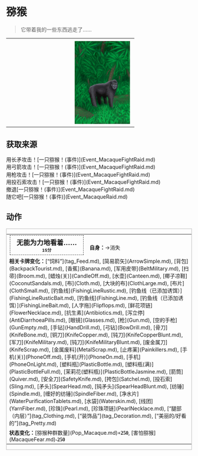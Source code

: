 # 猕猴  
> 它带着我的一些东西逃走了……  
  
<table class="table table-bordered" data-toggle="table"  data-show-header="false"><thead style="display:none"><tr ><th  style="width:50%;text-align:left;vertical-align:top;"  data-sortable="true"  >title</th><th  style="width:50%;text-align:left;vertical-align:top;"  ></th></tr></thead><tr ><td  style="width:50%;text-align:left;vertical-align:top;"  ></td><td  style="width:50%;text-align:left;vertical-align:top;"  ><div style="float:right; margin:5px"><div class="gamecard" style="width:150px; height:225px;"><a href="Event_MacaqueRaidRummaging.md" style="color:black"><img decoding="async" src="../wiki/Sprite/MacaqueEvent.png" class="cardimage" style="max-width:150px;max-height:225px;"><span style="font-size: 25px;">猕猴</span></a></div></div></td></tr></tbody></table>  
  
## 获取来源  
<div style="display:inline-block"><div class="gamedatalist" style="text-align:left;min-width:200px;min-height:0px;"><div style="display:inline-block"><div style="display:inline-block;vertical-align:middle;">用长矛攻击！</div><div style="display:inline-block;vertical-align:middle;">[一只猕猴！(事件)](Event_MacaqueFightRaid.md)</div></div></div><div class="gamedatalist" style="text-align:left;min-width:200px;min-height:0px;"><div style="display:inline-block"><div style="display:inline-block;vertical-align:middle;">用弓箭攻击！</div><div style="display:inline-block;vertical-align:middle;">[一只猕猴！(事件)](Event_MacaqueFightRaid.md)</div></div></div><div class="gamedatalist" style="text-align:left;min-width:200px;min-height:0px;"><div style="display:inline-block"><div style="display:inline-block;vertical-align:middle;">用枪攻击！</div><div style="display:inline-block;vertical-align:middle;">[一只猕猴！(事件)](Event_MacaqueFightRaid.md)</div></div></div><div class="gamedatalist" style="text-align:left;min-width:200px;min-height:0px;"><div style="display:inline-block"><div style="display:inline-block;vertical-align:middle;">用投石索攻击！</div><div style="display:inline-block;vertical-align:middle;">[一只猕猴！(事件)](Event_MacaqueFightRaid.md)</div></div></div><div class="gamedatalist" style="text-align:left;min-width:200px;min-height:0px;"><div style="display:inline-block"><div style="display:inline-block;vertical-align:middle;">撤退</div><div style="display:inline-block;vertical-align:middle;">[一只猕猴！(事件)](Event_MacaqueFightRaid.md)</div></div></div><div class="gamedatalist" style="text-align:left;min-width:200px;min-height:0px;"><div style="display:inline-block"><div style="display:inline-block;vertical-align:middle;">随它吧</div><div style="display:inline-block;vertical-align:middle;">[一只猕猴！(事件)](Event_MacaqueRaid.md)</div></div></div></div>  
  
## 动作  
<div  style="border:1px solid #BBB"><table><tr><td rowspan="2" style="width:200px;text-align:center;font-size:1.3em;font-weight:bold"><div style="padding:5px;border:1px dashed #333"><div>无能为力地看着……</div><div style="font-size:0.6em;"><font data-toggle="tooltip" data-placement="top" title="1TP">15分</font></div></div></td><td></td></tr><tr><td><b>自身：</b>→消失</td></tr><tr><td colspan="2"><b>相关卡牌变化：</b>[“饲料”](tag_Feed.md), [简易箭矢](ArrowSimple.md), [背包](BackpackTourist.md), [香蕉](Banana.md), [军用皮带](BeltMilitary.md), [扫帚](Broom.md), [蜡烛(关)](CandleOff.md), [水壶](Canteen.md), [椰子凉鞋](CoconutSandals.md), [布](Cloth.md), [大块的布](ClothLarge.md), [布片](ClothSmall.md), [钓鱼线](FishingLineRustic.md), [钓鱼线（已添加诱饵）](FishingLineRusticBait.md), [钓鱼线](FishingLine.md), [钓鱼线（已添加诱饵）](FishingLineBait.md), [人字拖](Flipflops.md), [鲜花项链](FlowerNecklace.md), [抗生素](Antibiotics.md), [泻立停](AntiDiarrhoeaPills.md), [眼镜](Glasses.md), [枪](Gun.md), [空的手枪](GunEmpty.md), [手钻](HandDrill.md), [弓钻](BowDrill.md), [骨刀](KnifeBone.md), [铜刀](KnifeCopper.md), [钝刀](KnifeCopperBlunt.md), [军刀](KnifeMilitary.md), [钝刀](KnifeMilitaryBlunt.md), [废金属刀](KnifeScrap.md), [金属废料](MetalScrap.md), [止‍疼薬](Painkillers.md), [手机(关)](PhoneOff.md), [手机(开)](PhoneOn.md), [手机](PhoneOnLight.md), [塑料瓶](PlasticBottle.md), [塑料瓶(满)](PlasticBottleFull.md), [茉莉花(塑料瓶)](PlasticBottleJasmine.md), [箭筒](Quiver.md), [安全刀](SafetyKnife.md), [挎包](Satchel.md), [投石索](Sling.md), [矛头](SpearHead.md), [钝矛头](SpearHeadBlunt.md), [纺锤](Spindle.md), [缠好的纺锤](SpindleFiber.md), [净水片](WaterPurificationTablets.md), [水袋](Waterskin.md), [线团](YarnFiber.md), [珍珠](Pearl.md), [珍珠项链](PearlNecklace.md), [“腿部（内层）”](tag_Clothing.md), [“装饰品”](tag_Decoration.md), [“美丽的/好看的”](tag_Pretty.md)</td></tr><tr><td colspan="2"><b>状态变化：</b>[猕猴种群数量](Pop_Macaque.md)<span style="font-family:ui-monospace"><b>+250</b></span>, [害怕猕猴](MacaqueFear.md)<span style="font-family:ui-monospace"><b>-250</b></span></td></tr></table></div>  
  
  


<script>document.title="猕猴 - 卡牌生存百科 Card Survival Wiki";</script>